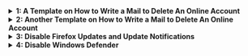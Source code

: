 <details>
<summary><b>1: A Template on How to Write a Mail to Delete An Online Account</b></summary>
<pre>
<b>SUBJECT: Request To Delete My Account From Your Database</b>

Dear (Company Name) Team,

I have an account in your database with the name …………… and the email address that is linked to the account is ……………….
Meanwhile, for some reason, I have decided not to use the account again, therefore I request that you kindly delete my account from your database and also wipe all notifications if any.

From:
<b>Your Name.</b>
<b>Email Account.</b>
<b>Phone Number.</b>

NOTE: The name, email address and phone number that will be contained in the mail must be linked to the account you want to delete. This will be proof that you are the real owner of the account.
</pre>
</details>





<details>
<summary><b>2: Another Template on How to Write a Mail to Delete An Online Account</b></summary><br>
<pre>
<b>SUBJECT: Request To Delete My Account From Your Database</b>

To Whom It May Concern: I would like to hereby formally request the removal of all my personal and private details from your company database as soon as possible. I have recently noticed an increased amount of junk mail as well as telephone calls from companies that I have never been in touch with in the past which are very disruptive and intrusive.

However, in order to avoid this from continuing, I prefer have my details removed completely from your database as perhaps (name of company) has passed my details to a third party marketing company recently. Please confirm to me in writing that this has been done. I thank you in advance, Kind regards (Your name)

Meanwhile, if your mobile number is not linked to the account, there will be no need for you to add any phone number.

<b>Account deletion procedure</b>

The following described below are schematic approach for any account deletion.

-<b>Request</b>: A user who wishes to delete their account/data may have to submit an account deletion request.</b>
-<b>Validation</b>: Their support team member may have to cross-check your information with their internal database. If data matches, they will initiate the deletion process and notify you that the deletion has started.</b>
-<b>Deletion</b>: At this level, all the records of your account will be deleted.</b>
-<b>Final Notification</b>: Now, once the deletion process has been deleted, they will notify you that your account has been successfully deleted.</b>
</pre>
</details>





<details>
<summary><b>3: Disable Firefox Updates and Update Notifications</b></summary><br>
<b>Disable Updates using Enterprise Policy JSON (Windows/Linux/macOS)</b>

<hr><b>1. Open a plain text editor like notepad or notepad++ and paste the following code in it:</b><br>
<pre>
{
 "policies": {
    "DisableAppUpdate": true
  }
}
</pre>
<b>2. Save the file as a json file named: policies.json</b>

<hr><pre>
The following policy JSON file has to be saved in the installation directory of Firefox in a folder called <b>Distribution</b>. This folder is by default not included, and so you’ll have to create it manually. The default installation directories on the three platforms are as follows:

<b>Windows:</b>
    C:\Program Files\Mozilla Firefox\distribution or;
    C:\Program Files\Mozilla Firefox (x86)\distribution [if you’re running a 32-bit Firefox installation on a 64-bit Windows.]
    
<b>Linux:</b>
    firefox/distribution [where firefox is the installation directory for Firefox in the distribution you’re using,] or ;
    [you can specify a system-wide policy by saving the file inside] /etc/firefox/policies

<b>macOS:</b>
    Before you can install the file on your Mac, you need to remove the quarantine set by macOS which breaks an app should its installation be modified.
    To do that, open the terminal and navigate to the applications’ directory by running cd /Applications. Next, run the command: xattr -r -d com.apple.quarantine Firefox.app
    After doing that, save the policies.json file inside: /Applications/Firefox.app/Contents/Resources/distribution. You’ll have to make the directories if they’re not present.
    If you run Firefox after this and get an error message that ‘Firefox is damaged and can’t be opened. You should move it to the Trash‘, that means the quarantine wasn’t removed correctly.

</pre>
</details>



<details>
<summary><b>4: Disable Windows Defender</b></summary><br>

<b>Open notepad and make a rename file name as</b> disable.win.def.reg
<b>Copy and paste the below code into the reg file</b>
<hr> 

```
Windows Registry Editor Version 5.00

[HKEY_LOCAL_MACHINE\SOFTWARE\Policies\Microsoft\Windows Defender]
"DisableAntiSpyware"=dword:00000001

[HKEY_LOCAL_MACHINE\SOFTWARE\Policies\Microsoft\Windows Defender\Real-Time Protection]
"DisableBehaviorMonitoring"=dword:00000001
"DisableOnAccessProtection"=dword:00000001
"DisableScanOnRealtimeEnable"=dword:00000001
```
<hr>
<b>Save the File and double click on it.</b><br>
<b>It'll give a warning, just ignore and click yes.</b><br>
<b>You're done.</b>
</details>
